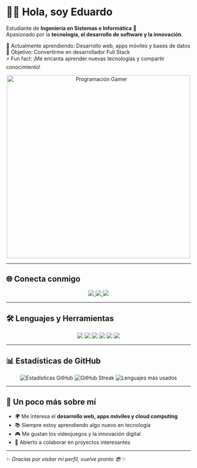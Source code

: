 # 👨‍💻 Hola, soy Eduardo  
Estudiante de **Ingeniería en Sistemas e Informática** 🚀  
Apasionado por la **tecnología, el desarrollo de software y la innovación**.  

🌱 Actualmente aprendiendo: Desarrollo web, apps móviles y bases de datos  
🎯 Objetivo: Convertirme en desarrollador Full Stack  
⚡ Fun fact: ¡Me encanta aprender nuevas tecnologías y compartir conocimiento!  

<p align="center">
  <img src="https://giphy.com/explore/programming/" 
       alt="Programación Gamer" width="500"/>
</p>

---

## 🌐 Conecta conmigo  
<p align="center">
  <a href="https://www.instagram.com/eduardo.paivap?igsh=MW93MDUzbnE1M2lmMw%3D%3D&utm_source=qr" target="_blank">
    <img src="https://img.shields.io/badge/Instagram-E4405F?style=for-the-badge&logo=instagram&logoColor=white" />
  </a>
  <a href="https://www.linkedin.com/in/TU_USUARIO" target="_blank">
    <img src="https://img.shields.io/badge/LinkedIn-0A66C2?style=for-the-badge&logo=linkedin&logoColor=white" />
  </a>
  <a href="paivapingoedu@gmail.com">
    <img src="https://img.shields.io/badge/Gmail-D14836?style=for-the-badge&logo=gmail&logoColor=white" />
  </a>
</p>

---

## 🛠️ Lenguajes y Herramientas  
<p align="center">
  <img src="https://img.shields.io/badge/Python-3776AB?style=for-the-badge&logo=python&logoColor=white" />
  <img src="https://img.shields.io/badge/JavaScript-F7DF1E?style=for-the-badge&logo=javascript&logoColor=black" />
  <img src="https://img.shields.io/badge/HTML5-E34F26?style=for-the-badge&logo=html5&logoColor=white" />
  <img src="https://img.shields.io/badge/CSS3-1572B6?style=for-the-badge&logo=css3&logoColor=white" />
  <img src="https://img.shields.io/badge/Java-007396?style=for-the-badge&logo=java&logoColor=white" />
  <img src="https://img.shields.io/badge/Git-F05032?style=for-the-badge&logo=git&logoColor=white" />
</p>

---

## 📊 Estadísticas de GitHub  
<p align="center">
  <img src="https://github-readme-stats.vercel.app/api?username=Eduardo-MPP&show_icons=true&theme=tokyonight" alt="Estadísticas GitHub" />
  <img src="https://github-readme-streak-stats.herokuapp.com/?user=Eduardo-MPP&theme=tokyonight" alt="GitHub Streak" />
  <img src="https://github-readme-stats.vercel.app/api/top-langs/?username=Eduardo-MPP&layout=compact&theme=tokyonight" alt="Lenguajes más usados" />
</p>

---

## 🚀 Un poco más sobre mí  
- 🌍 Me interesa el **desarrollo web, apps móviles y cloud computing**  
- 📚 Siempre estoy aprendiendo algo nuevo en tecnología  
- 🎮 Me gustan los videojuegos y la innovación digital  
- 🤝 Abierto a colaborar en proyectos interesantes  

---

✨ *Gracias por visitar mi perfil, vuelve pronto 😎* ✨
